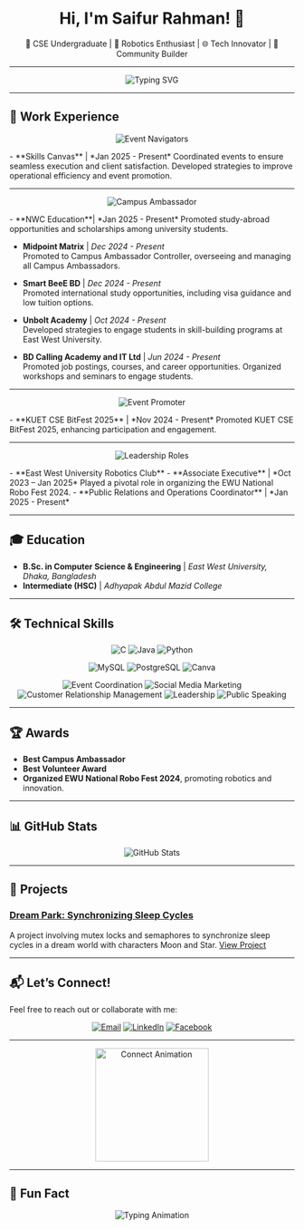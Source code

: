 <h1 align="center">Hi, I'm Saifur Rahman! 👋</h1>
<p align="center">
🌟 CSE Undergraduate | 🤖 Robotics Enthusiast | 🌐 Tech Innovator | 🎯 Community Builder
</p>

---

<p align="center">
  <img src="https://readme-typing-svg.demolab.com?font=Fira+Code&size=22&pause=1000&center=true&width=435&lines=Welcome+to+My+GitHub!;Tech+Enthusiast+%F0%9F%9A%80;Passionate+Learner+%F0%9F%93%9A;Always+Open+to+Collaboration+%E2%9C%8F%EF%B8%8F" alt="Typing SVG" />
</p>

---

## 💼 Work Experience

<p align="center">
  <img src="https://img.shields.io/badge/Event%20Navigators-007ACC?style=for-the-badge&logo=eventbrite&logoColor=white" alt="Event Navigators">
</p>
- **Skills Canvas** | *Jan 2025 - Present*  
  Coordinated events to ensure seamless execution and client satisfaction. Developed strategies to improve operational efficiency and event promotion.

---

<p align="center">
  <img src="https://img.shields.io/badge/Campus%20Ambassador-ff69b4?style=for-the-badge&logo=google-scholar&logoColor=white" alt="Campus Ambassador">
</p>
- **NWC Education**| *Jan 2025 - Present*  
  Promoted study-abroad opportunities and scholarships among university students.
  
- **Midpoint Matrix** | *Dec 2024 - Present*  
  Promoted to Campus Ambassador Controller, overseeing and managing all Campus Ambassadors.

- **Smart BeeE BD** | *Dec 2024 - Present*  
  Promoted international study opportunities, including visa guidance and low tuition options.

- **Unbolt Academy** | *Oct 2024 - Present*  
  Developed strategies to engage students in skill-building programs at East West University.

- **BD Calling Academy and IT Ltd** | *Jun 2024 - Present*  
  Promoted job postings, courses, and career opportunities. Organized workshops and seminars to engage students.

---

<p align="center">
  <img src="https://img.shields.io/badge/Event%20Promoter-4CAF50?style=for-the-badge&logo=megaphone&logoColor=white" alt="Event Promoter">
</p>
- **KUET CSE BitFest 2025** | *Nov 2024 - Present*  
  Promoted KUET CSE BitFest 2025, enhancing participation and engagement.

---

<p align="center">
  <img src="https://img.shields.io/badge/Leadership%20Roles-f39c12?style=for-the-badge&logo=leadership&logoColor=white" alt="Leadership Roles">
</p>
- **East West University Robotics Club**  
  - **Associate Executive** | *Oct 2023 – Jan 2025*  
    Played a pivotal role in organizing the EWU National Robo Fest 2024.
  - **Public Relations and Operations Coordinator** | *Jan 2025 - Present*

---

## 🎓 Education
- **B.Sc. in Computer Science & Engineering** | *East West University, Dhaka, Bangladesh*
- **Intermediate (HSC)** | *Adhyapak Abdul Mazid College*

---


## 🛠️ Technical Skills

<p align="center">
  <img src="https://img.shields.io/badge/C-00599C?style=for-the-badge&logo=c&logoColor=white" alt="C">
  <img src="https://img.shields.io/badge/Java-007396?style=for-the-badge&logo=java&logoColor=white" alt="Java">
  <img src="https://img.shields.io/badge/Python-3776AB?style=for-the-badge&logo=python&logoColor=white" alt="Python">
</p>

<p align="center">
  <img src="https://img.shields.io/badge/MySQL-4479A1?style=for-the-badge&logo=mysql&logoColor=white" alt="MySQL">
  <img src="https://img.shields.io/badge/PostgreSQL-4169E1?style=for-the-badge&logo=postgresql&logoColor=white" alt="PostgreSQL">
  <img src="https://img.shields.io/badge/Canva-00C4CC?style=for-the-badge&logo=canva&logoColor=white" alt="Canva">
</p>

<p align="center">
  <img src="https://img.shields.io/badge/Event%20Coordination-FF8C00?style=for-the-badge" alt="Event Coordination">
  <img src="https://img.shields.io/badge/Social%20Media%20Marketing-1DA1F2?style=for-the-badge&logo=twitter&logoColor=white" alt="Social Media Marketing">
  <img src="https://img.shields.io/badge/CRM-6A1B9A?style=for-the-badge" alt="Customer Relationship Management">
  <img src="https://img.shields.io/badge/Leadership-E91E63?style=for-the-badge" alt="Leadership">
  <img src="https://img.shields.io/badge/Public%20Speaking-00796B?style=for-the-badge" alt="Public Speaking">
</p>


---

## 🏆 Awards
- **Best Campus Ambassador**  
- **Best Volunteer Award**  
- **Organized EWU National Robo Fest 2024**, promoting robotics and innovation.

---

## 📊 GitHub Stats

<p align="center">
  <img src="https://github-readme-stats.vercel.app/api?username=YourGitHubUsername&show_icons=true&theme=radical" alt="GitHub Stats" />
</p>

---

## 🌟 Projects
### [Dream Park: Synchronizing Sleep Cycles](https://github.com/YourGitHubUsername/Dream-Park)
A project involving mutex locks and semaphores to synchronize sleep cycles in a dream world with characters Moon and Star. [View Project](https://github.com/YourGitHubUsername/Dream-Park)

---

## 📬 **Let’s Connect!**
Feel free to reach out or collaborate with me:

<p align="center">
  <a href="mailto:saifur3734@gmail.com"><img src="https://img.shields.io/badge/Email-D14836?style=for-the-badge&logo=gmail&logoColor=white" alt="Email"></a>
  <a href="https://www.linkedin.com/in/saifur-rahman-3734saif/"><img src="https://img.shields.io/badge/LinkedIn-0077B5?style=for-the-badge&logo=linkedin&logoColor=white" alt="LinkedIn"></a>
  <a href="https://www.facebook.com/saifur.rahman.saif3734"><img src="https://img.shields.io/badge/Facebook-1877F2?style=for-the-badge&logo=facebook&logoColor=white" alt="Facebook"></a>
</p>

---

<p align="center">
  <img src="https://media.giphy.com/media/LmNwrBhejkK9EFP504/giphy.gif" width="200" alt="Connect Animation">
</p>

---

## 🎨 Fun Fact
<p align="center">
  <img src="https://readme-typing-svg.herokuapp.com?font=Fira+Code&weight=500&size=22&duration=3000&pause=500&color=F77C60&width=435&lines=I+love+coding+%F0%9F%92%BB;Always+learning+something+new+%F0%9F%9A%80;Let's+create+awesome+projects+together+%F0%9F%94%A5" alt="Typing Animation">
</p>
